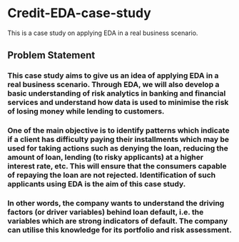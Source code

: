 # Credit-EDA-case-study
This is a case study on applying EDA in a real business scenario.

## Problem Statement

### This case study aims to give us an idea of applying EDA in a real business scenario. Through EDA, we will also develop a basic understanding of risk analytics in banking and financial services and understand how data is used to minimise the risk of losing money while lending to customers.

### One of the main objective is to identify patterns which indicate if a client has difficulty paying their installments which may be used for taking actions such as denying the loan, reducing the amount of loan, lending (to risky applicants) at a higher interest rate, etc. This will ensure that the consumers capable of repaying the loan are not rejected. Identification of such applicants using EDA is the aim of this case study.
 
### In other words, the company wants to understand the driving factors (or driver variables) behind loan default, i.e. the variables which are strong indicators of default.  The company can utilise this knowledge for its portfolio and risk assessment.




